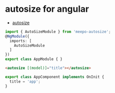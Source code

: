 # autosize for angular

- [autosize](https://github.com/jackmoore/autosize)

```ts
import { AutoSizeModule } from 'meepo-autosize';
@NgModule({
  imports: [
    AutoSizeModule
  ]
})
export class AppModule { }


```

```html
<autosize [(model)]="title"></autosize>
```

```ts
export class AppComponent implements OnInit {
  title = 'app';
}
```